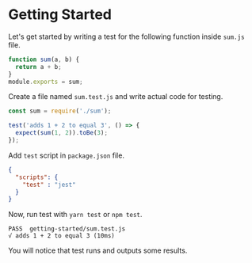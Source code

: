 # Getting Started

Let's get started by writing a test for the following function inside `sum.js` file.

```js
function sum(a, b) {
  return a + b;
}
module.exports = sum;
```

Create a file named `sum.test.js` and write actual code for testing.

```js
const sum = require('./sum');

test('adds 1 + 2 to equal 3', () => {
  expect(sum(1, 2)).toBe(3);
});
```

Add `test` script in `package.json` file.

```json
{
  "scripts": {
    "test" : "jest"
  }
}
```

Now, run test with `yarn test` or `npm test`.

```
PASS  getting-started/sum.test.js
√ adds 1 + 2 to equal 3 (10ms)
```

You will notice that test runs and outputs some results.



